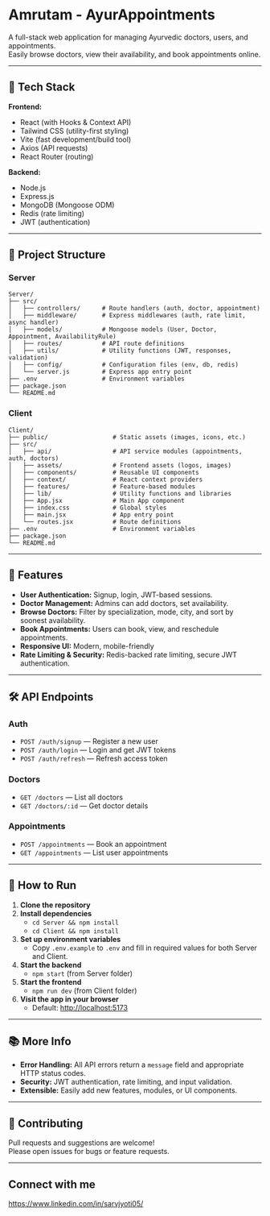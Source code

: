 # Amrutam - AyurAppointments

A full-stack web application for managing Ayurvedic doctors, users, and appointments.  
Easily browse doctors, view their availability, and book appointments online.

---

## 🚀 Tech Stack

**Frontend:**  
- React (with Hooks & Context API)
- Tailwind CSS (utility-first styling)
- Vite (fast development/build tool)
- Axios (API requests)
- React Router (routing)

**Backend:**  
- Node.js
- Express.js
- MongoDB (Mongoose ODM)
- Redis (rate limiting)
- JWT (authentication)

---

## 📁 Project Structure

### Server

```
Server/
├── src/
│   ├── controllers/      # Route handlers (auth, doctor, appointment)
│   ├── middleware/       # Express middlewares (auth, rate limit, async handler)
│   ├── models/           # Mongoose models (User, Doctor, Appointment, AvailabilityRule)
│   ├── routes/           # API route definitions
│   ├── utils/            # Utility functions (JWT, responses, validation)
│   ├── config/           # Configuration files (env, db, redis)
│   └── server.js         # Express app entry point
├── .env                  # Environment variables
├── package.json
└── README.md
```

### Client

```
Client/
├── public/                  # Static assets (images, icons, etc.)
├── src/
│   ├── api/                 # API service modules (appointments, auth, doctors)
│   ├── assets/              # Frontend assets (logos, images)
│   ├── components/          # Reusable UI components
│   ├── context/             # React context providers
│   ├── features/            # Feature-based modules
│   ├── lib/                 # Utility functions and libraries
│   ├── App.jsx              # Main App component
│   ├── index.css            # Global styles
│   ├── main.jsx             # App entry point
│   └── routes.jsx           # Route definitions
├── .env                     # Environment variables
├── package.json
└── README.md
```

---

## 🌟 Features

- **User Authentication:** Signup, login, JWT-based sessions.
- **Doctor Management:** Admins can add doctors, set availability.
- **Browse Doctors:** Filter by specialization, mode, city, and sort by soonest availability.
- **Book Appointments:** Users can book, view, and reschedule appointments.
- **Responsive UI:** Modern, mobile-friendly
- **Rate Limiting & Security:** Redis-backed rate limiting, secure JWT authentication.

---

## 🛠️ API Endpoints

### Auth

- `POST /auth/signup` — Register a new user
- `POST /auth/login` — Login and get JWT tokens
- `POST /auth/refresh` — Refresh access token

### Doctors

- `GET /doctors` — List all doctors
- `GET /doctors/:id` — Get doctor details

### Appointments

- `POST /appointments` — Book an appointment
- `GET /appointments` — List user appointments

---

## 📝 How to Run

1. **Clone the repository**
2. **Install dependencies**  
   - `cd Server && npm install`
   - `cd Client && npm install`
3. **Set up environment variables**  
   - Copy `.env.example` to `.env` and fill in required values for both Server and Client.
4. **Start the backend**  
   - `npm start` (from Server folder)
5. **Start the frontend**  
   - `npm run dev` (from Client folder)
6. **Visit the app in your browser**  
   - Default: [http://localhost:5173](http://localhost:5173)

---

## 📚 More Info

- **Error Handling:** All API errors return a `message` field and appropriate HTTP status codes.
- **Security:** JWT authentication, rate limiting, and input validation.
- **Extensible:** Easily add new features, modules, or UI components.

---

## 🤝 Contributing

Pull requests and suggestions are welcome!  
Please open issues for bugs or feature requests.

---

## Connect with me 
https://www.linkedin.com/in/sarvjyoti05/

